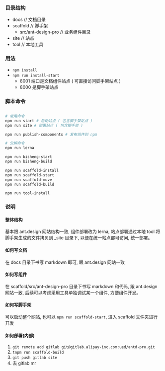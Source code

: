 ### 目录结构

- docs // 文档目录
- scaffold // 脚手架
    - src/ant-design-pro // 业务组件目录
- site // 站点
- tool // 本地工具

### 用法

- `npm install`
- `npm run install-start`
  - 8001 端口是文档组件站点 ( 可直接访问脚手架站点 )
  - 8000 是脚手架站点

### 脚本命令

```bash

# 常用命令
npm run start # 启动站点 ( 包含脚手架站点 )
npm run site # 部署站点 ( 包含脚手架 )

npm run publish-components # 发布组件到 npm

# 分解命令
npm run lerna

npm run bisheng-start
npm run bisheng-build

npm run scaffold-install
npm run scaffold-start
npm run scaffold-move
npm run scaffold-build

npm run tool-install
```

### 说明

#### 整体结构

基本跟 ant.design 网站结构一致, 组件部署改为 lerna, 站点部署通过本地 tool 将脚手架生成的文件拷贝到 _site 目录下, 以便在统一站点都可访问, 统一部署。

#### 如何写文档

在 docs 目录下书写 markdown 即可, 跟 ant.design 网站一致

#### 如何写组件

在 scaffold/src/ant-design-pro 目录下书写 markdown 和代码, 跟 ant.design 网站一致, 后续可以考虑采用工具单独调试某一个组件, 方便组件开发。

#### 如何写脚手架

可以启动整个网站, 也可以 `npm run scaffold-start`, 进入 scaffold 文件夹进行开发

#### 如何部署(内部)

1. `git remote add gitlab git@gitlab.alipay-inc.com:ued/antd-pro.git`
1. `tnpm run scaffold-build`
1. `git push gitlab site`
1. 去 gitlab mr

